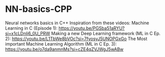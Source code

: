 # NN-basics-CPP
Neural networks basics in C++
Inspiration from these videos:
Machine Learning in C (Episode 1): https://youtu.be/PGSba51aRYU?si=x1cLDnli6_0U_PRW
Making a new Deep Learning framework (ML in C Ep. 2): https://youtu.be/L1TbWe8bVOc?si=7fyosyJ5UNOPGxGo
The Most important Machine Learning Algorithm (ML in C Ep. 3): https://youtu.be/o7da9anmnMs?si=cZE4qZVJWgJ5wABw
